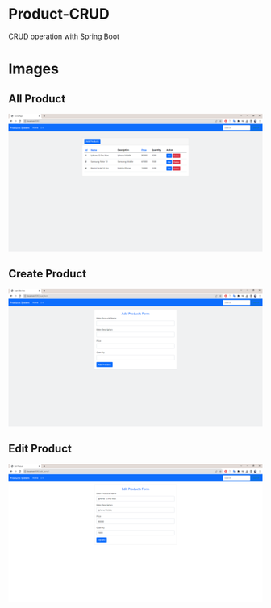 # Product-CRUD
CRUD operation with Spring Boot

# Images
## All Product
![1](https://github.com/guleremir/Product-CRUD/blob/main/Product-Management-CRUD-App/images/Ekran%20G%C3%B6r%C3%BCnt%C3%BCs%C3%BC%20(18).png)

## Create Product
![2](https://github.com/guleremir/Product-CRUD/blob/main/Product-Management-CRUD-App/images/Ekran%20G%C3%B6r%C3%BCnt%C3%BCs%C3%BC%20(19).png)

## Edit Product 
![3](https://github.com/guleremir/Product-CRUD/blob/main/Product-Management-CRUD-App/images/Ekran%20G%C3%B6r%C3%BCnt%C3%BCs%C3%BC%20(20).png)

